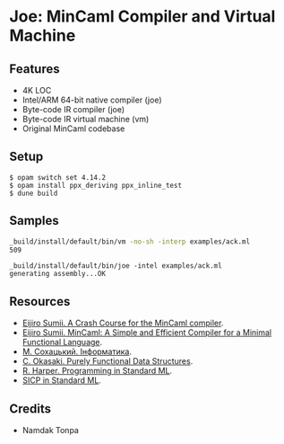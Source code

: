 Joe: MinCaml Compiler and Virtual Machine
=========================================

Features
--------

* 4K LOC
* Intel/ARM 64-bit native compiler (joe)
* Byte-code IR compiler (joe)
* Byte-code IR virtual machine (vm)
* Original MinCaml codebase

Setup
-----

```
$ opam switch set 4.14.2
$ opam install ppx_deriving ppx_inline_test
$ dune build
```

Samples
-------

```sh
_build/install/default/bin/vm -no-sh -interp examples/ack.ml
509
```

```
_build/install/default/bin/joe -intel examples/ack.ml
generating assembly...OK
```

Resources
---------

* <a href="https://esumii.github.io/min-caml/index-e.html">Eijiro Sumii. A Crash Course for the MinCaml compiler</a>.
* <a href="https://esumii.github.io/min-caml/paper.pdf">Eijiro Sumii. MinCaml: A Simple and Efficient Compiler for a Minimal Functional Language</a>.
* <a href="https://tonpa.guru/stream/2024/2024-03-30%20Інформатика.htm">М. Сохацький. Інформатика</a>.
* <a href="https://www.cs.cmu.edu/~rwh/students/okasaki.pdf">C. Okasaki. Purely Functional Data Structures</a>.
* <a href="https://www.cs.cmu.edu/~rwh/isml/book.pdf">R. Harper. Programming in Standard ML</a>.
* <a href="https://github.com/hz7k-nzw/sicp-in-smlnj">SICP in Standard ML</a>.

Credits
-------

* Namdak Tonpa
